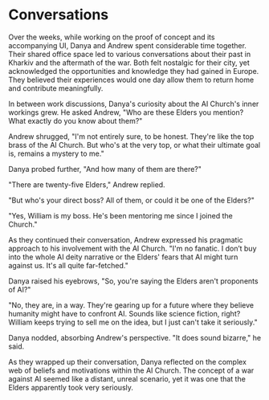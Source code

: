 # Conversations

Over the weeks, while working on the proof of concept and its accompanying UI, Danya and Andrew spent considerable time together. Their shared office space led to various conversations about their past in Kharkiv and the aftermath of the war. Both felt nostalgic for their city, yet acknowledged the opportunities and knowledge they had gained in Europe. They believed their experiences would one day allow them to return home and contribute meaningfully.

In between work discussions, Danya's curiosity about the AI Church's inner workings grew. He asked Andrew, "Who are these Elders you mention? What exactly do you know about them?"

Andrew shrugged, "I'm not entirely sure, to be honest. They're like the top brass of the AI Church. But who's at the very top, or what their ultimate goal is, remains a mystery to me."

Danya probed further, "And how many of them are there?"

"There are twenty-five Elders," Andrew replied.

"But who's your direct boss? All of them, or could it be one of the Elders?"

"Yes, William is my boss. He's been mentoring me since I joined the Church."

As they continued their conversation, Andrew expressed his pragmatic approach to his involvement with the AI Church. "I'm no fanatic. I don’t buy into the whole AI deity narrative or the Elders' fears that AI might turn against us. It's all quite far-fetched."

Danya raised his eyebrows, "So, you're saying the Elders aren't proponents of AI?"

"No, they are, in a way. They're gearing up for a future where they believe humanity might have to confront AI. Sounds like science fiction, right? William keeps trying to sell me on the idea, but I just can't take it seriously."

Danya nodded, absorbing Andrew's perspective. "It does sound bizarre," he said.

As they wrapped up their conversation, Danya reflected on the complex web of beliefs and motivations within the AI Church. The concept of a war against AI seemed like a distant, unreal scenario, yet it was one that the Elders apparently took very seriously. 
